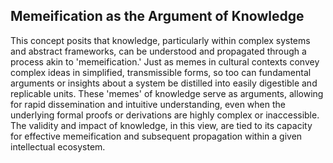 ## Memeification as the Argument of Knowledge

This concept posits that knowledge, particularly within complex systems and abstract frameworks, can be understood and propagated through a process akin to 'memeification.' Just as memes in cultural contexts convey complex ideas in simplified, transmissible forms, so too can fundamental arguments or insights about a system be distilled into easily digestible and replicable units. These 'memes' of knowledge serve as arguments, allowing for rapid dissemination and intuitive understanding, even when the underlying formal proofs or derivations are highly complex or inaccessible. The validity and impact of knowledge, in this view, are tied to its capacity for effective memeification and subsequent propagation within a given intellectual ecosystem.